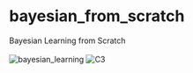 # bayesian_from_scratch
Bayesian Learning from Scratch
<br/><br/>
![bayesian_learning](https://user-images.githubusercontent.com/56911469/222063114-d1ba8ca1-aeca-432d-9102-df4a3986ede7.png)
![C3](https://user-images.githubusercontent.com/56911469/222063157-9802cc6c-cf7c-41dd-82a7-0d55837f013f.png)
